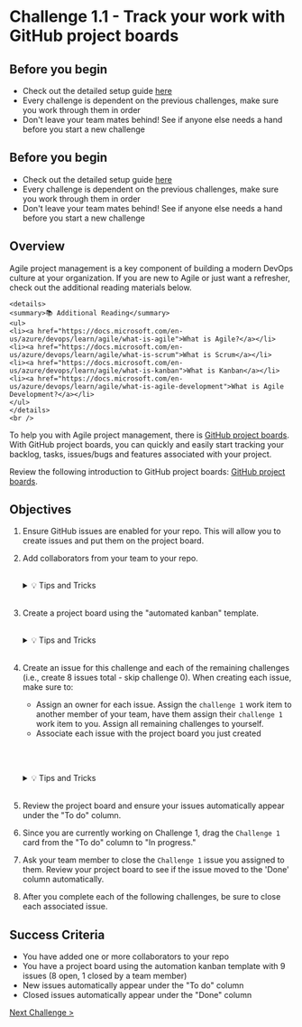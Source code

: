 # Challenge 1.1 - Track your work with GitHub project boards

## Before you begin

* Check out the detailed setup guide [here](/Setup/readme.md)
* Every challenge is dependent on the previous challenges, make sure you work through them in order
* Don't leave your team mates behind! See if anyone else needs a hand before you start a new challenge
## Before you begin

* Check out the detailed setup guide [here](../../Setup/readme.md)
* Every challenge is dependent on the previous challenges, make sure you work through them in order
* Don't leave your team mates behind! See if anyone else needs a hand before you start a new challenge

## Overview

Agile project management is a key component of building a modern DevOps culture at your organization. If you are new to Agile or just want a refresher, check out the additional reading materials below.

    <details>
    <summary>📚 Additional Reading</summary>
    <ul>
    <li><a href="https://docs.microsoft.com/en-us/azure/devops/learn/agile/what-is-agile">What is Agile?</a></li>
    <li><a href="https://docs.microsoft.com/en-us/azure/devops/learn/agile/what-is-scrum">What is Scrum</a></li>
    <li><a href="https://docs.microsoft.com/en-us/azure/devops/learn/agile/what-is-kanban">What is Kanban</a></li>
    <li><a href="https://docs.microsoft.com/en-us/azure/devops/learn/agile/what-is-agile-development">What is Agile Development?</a></li>
    </ul>
    </details>
    <br />

To help you with Agile project management, there is [GitHub project boards](https://docs.github.com/en/free-pro-team@latest/github/managing-your-work-on-github/about-project-boards). With GitHub project boards, you can quickly and easily start tracking your backlog, tasks, issues/bugs and features associated with your project.  

Review the following introduction to GitHub project boards: [GitHub project boards](https://docs.github.com/en/free-pro-team@latest/github/managing-your-work-on-github/about-project-boards).

## Objectives

1. Ensure GitHub issues are enabled for your repo. This will allow you to create issues and put them on the project board. 

2. Add collaborators from your team to your repo. 
    <br />
    <br />
    <details>
    <summary>💡 Tips and Tricks</summary>
    To add collaborators
    <ul>
    <li>In your repository, select "Settings"</li>
    <li>On the left hand side, select "Collaborators"</li>
    <li>Select "Add people"</li>
    <li>In the popup, enter the user you wish to add</li>
    <li>The user will need to accept the invite before this is complete.</li>
    <li></li>
    </ul>
    </details>
    <br />

3. Create a project board using the "automated kanban" template.
    <br />
    <br />
    <details>
    <summary>💡 Tips and Tricks</summary>
    To Create Automated Kanban Board:
    <ul>
    <li>In your repository, select "Projects"</li>
    <li>Make sure on the left hand side you select "Projects", the one not in beta</li>
    <li>Select "New Project"</li>
    <li>Fill in the name you want.</li>
    <li>Select "Automated Kanban" in the template drop down.</li>
    <li>Select "Create Project</li>
    </ul>
    </details>
    <br />

4. Create an issue for this challenge and each of the remaining challenges (i.e., create 8 issues total - skip challenge 0). When creating each issue, make sure to:
    - Assign an owner for each issue. Assign the `challenge 1` work item to another member of your team, have them assign their `challenge 1` work item to you. Assign all remaining challenges to yourself.
    - Associate each issue with the project board you just created 

    <br /><br />
    <details>
    <summary>💡 Tips and Tricks</summary>
    To Creating Issues
    <ul>
    <li>In your repository, select "Issues" </li>
    <li>Select "New Issue"</li>
    <li>Create the issue for each challenge.  Make sure you link the issue to the project on the right hand side before creating.</li>
    <li> New issues if linked properly should show up in the "To do" column.  Once you set to closed, it should move to "Done" column.  If you are viewing the </li>
    </ul>
    </details>
    <br />

5. Review the project board and ensure your issues automatically appear under the "To do" column.

6. Since you are currently working on Challenge 1, drag the `Challenge 1` card from the "To do" column to "In progress."

7. Ask your team member to close the `Challenge 1` issue you assigned to them. Review your project board to see if the issue moved to the 'Done' column automatically. 

8. After you complete each of the following challenges, be sure to close each associated issue. 

## Success Criteria

 - You have added one or more collaborators to your repo
 - You have a project board using the automation kanban template with 9 issues (8 open, 1 closed by a team member)
  - New issues automatically appear under the "To do" column
 - Closed issues automatically appear under the "Done" column

[Next Challenge >](../1.2/readme.md)

